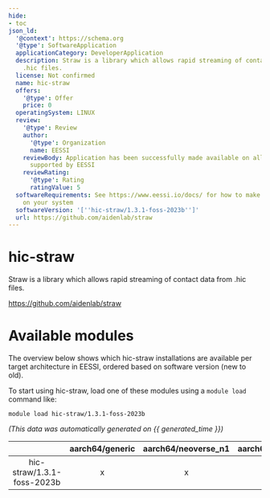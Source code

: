 ```yaml
---
hide:
- toc
json_ld:
  '@context': https://schema.org
  '@type': SoftwareApplication
  applicationCategory: DeveloperApplication
  description: Straw is a library which allows rapid streaming of contact data from
    .hic files.
  license: Not confirmed
  name: hic-straw
  offers:
    '@type': Offer
    price: 0
  operatingSystem: LINUX
  review:
    '@type': Review
    author:
      '@type': Organization
      name: EESSI
    reviewBody: Application has been successfully made available on all architectures
      supported by EESSI
    reviewRating:
      '@type': Rating
      ratingValue: 5
  softwareRequirements: See https://www.eessi.io/docs/ for how to make EESSI available
    on your system
  softwareVersion: '[''hic-straw/1.3.1-foss-2023b'']'
  url: https://github.com/aidenlab/straw
---
```


hic-straw
=========


Straw is a library which allows rapid streaming of contact data from .hic files.

https://github.com/aidenlab/straw
# Available modules


The overview below shows which hic-straw installations are available per target architecture in EESSI, ordered based on software version (new to old).

To start using hic-straw, load one of these modules using a `module load` command like:

```shell
module load hic-straw/1.3.1-foss-2023b
```

*(This data was automatically generated on {{ generated_time }})*  

| |aarch64/generic|aarch64/neoverse_n1|aarch64/neoverse_v1|x86_64/generic|x86_64/amd/zen2|x86_64/amd/zen3|x86_64/amd/zen4|x86_64/intel/haswell|x86_64/intel/sapphirerapids|x86_64/intel/skylake_avx512|aarch64/nvidia/grace|
| :---: | :---: | :---: | :---: | :---: | :---: | :---: | :---: | :---: | :---: | :---: | :---: |
|hic-straw/1.3.1-foss-2023b|x|x|x|x|x|x|x|x|x|x|x|
